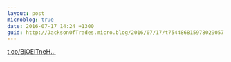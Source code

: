 ```yaml
---
layout: post
microblog: true
date: 2016-07-17 14:24 +1300
guid: http://JacksonOfTrades.micro.blog/2016/07/17/t754486815978029057.html
---
```

[t.co/BjOElTneH...](https://t.co/BjOElTneHA)
